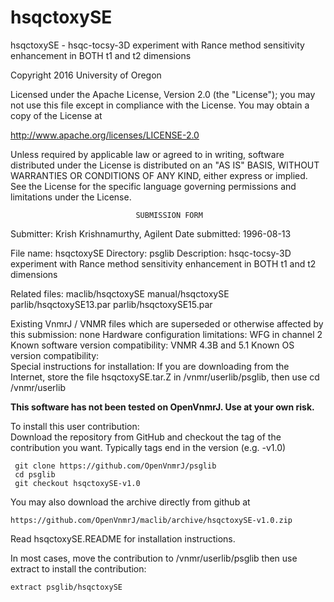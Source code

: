 # hsqctoxySE
 hsqctoxySE - hsqc-tocsy-3D experiment with Rance method sensitivity
 enhancement
 in BOTH t1 and t2 dimensions

 Copyright 2016 University of Oregon

 Licensed under the Apache License, Version 2.0 (the "License");
 you may not use this file except in compliance with the License.
 You may obtain a copy of the License at

   http://www.apache.org/licenses/LICENSE-2.0

 Unless required by applicable law or agreed to in writing, software
 distributed under the License is distributed on an "AS IS" BASIS,
 WITHOUT WARRANTIES OR CONDITIONS OF ANY KIND, either express or implied.
 See the License for the specific language governing permissions and
 limitations under the License.

                                SUBMISSION FORM

Submitter:      Krish Krishnamurthy, Agilent
Date submitted: 1996-08-13

File name:      hsqctoxySE
Directory:      psglib
Description:    hsqc-tocsy-3D experiment with Rance method
                sensitivity enhancement in BOTH t1 and t2 dimensions

Related files:  maclib/hsqctoxySE       manual/hsqctoxySE
                parlib/hsqctoxySE13.par parlib/hsqctoxySE15.par

Existing VnmrJ / VNMR files which are superseded or
otherwise affected by this submission:  none
Hardware configuration limitations:     WFG in channel 2
Known software version compatibility:   VNMR 4.3B and 5.1
Known OS version compatibility:         
Special instructions for installation:
    If you are downloading from the Internet, store
    the file hsqctoxySE.tar.Z in /vnmr/userlib/psglib, then use
        cd /vnmr/userlib

**This software has not been tested on OpenVnmrJ. Use at your own risk.**

To install this user contribution:  
Download the repository from GitHub and checkout the tag of the contribution you want.
Typically tags end in the version (e.g. -v1.0)

     git clone https://github.com/OpenVnmrJ/psglib  
     cd psglib  
     git checkout hsqctoxySE-v1.0


You may also download the archive directly from github at

    https://github.com/OpenVnmrJ/maclib/archive/hsqctoxySE-v1.0.zip

Read hsqctoxySE.README for installation instructions.

In most cases, move the contribution to /vnmr/userlib/psglib 
then use extract to install the contribution:  

    extract psglib/hsqctoxySE